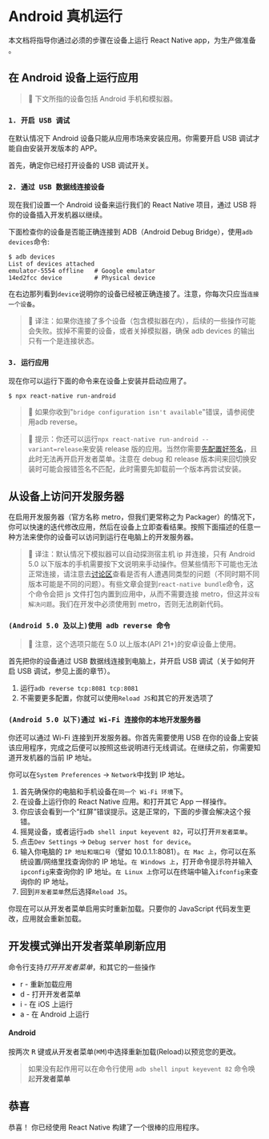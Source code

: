 Android 真机运行
===

本文档将指导你通过必须的步骤在设备上运行 React Native app，为生产做准备 。

## 在 Android 设备上运行应用

> 🚧 下文所指的设备包括 Android 手机和模拟器。
<!--rehype:style=border-left: 8px solid #ffe564;background-color: #ffe56440;padding: 12px 16px;-->

### `1. 开启 USB 调试`

在默认情况下 Android 设备只能从应用市场来安装应用。你需要开启 USB 调试才能自由安装开发版本的 APP。

首先，确定你已经打开设备的 USB 调试开关。

### `2. 通过 USB 数据线连接设备`

现在我们设置一个 Android 设备来运行我们的 React Native 项目，通过 USB 将你的设备插入开发机器以继续。

下面检查你的设备是否能正确连接到 ADB（Android Debug Bridge），使用`adb devices`命令:

```
$ adb devices
List of devices attached
emulator-5554 offline   # Google emulator
14ed2fcc device         # Physical device
```

在右边那列看到`device`说明你的设备已经被正确连接了。注意，你每次只应当`连接一个设备`<!--rehype:style=color: red;background: #ffd2d2;-->。

> 🚧 译注：如果你连接了多个设备（包含模拟器在内），后续的一些操作可能会失败。拔掉不需要的设备，或者关掉模拟器，确保 adb devices 的输出只有一个是连接状态。
<!--rehype:style=border-left: 8px solid #ffe564;background-color: #ffe56440;padding: 12px 16px;-->

### `3. 运行应用`

现在你可以运行下面的命令来在设备上安装并启动应用了。

```
$ npx react-native run-android
```

> 🚧 如果你收到"`bridge configuration isn't available`"错误，请参阅使用adb reverse。
<!--rehype:style=border-left: 8px solid #ffe564;background-color: #ffe56440;padding: 12px 16px;-->

> 🚧 提示：你还可以运行`npx react-native run-android --variant=release`来安装 release 版的应用。当然你需要[先配置好签名](https://reactnative.cn/docs/signed-apk-android)，且此时无法再开启开发者菜单。注意在 debug 和 release 版本间来回切换安装时可能会报错签名不匹配，此时需要先卸载前一个版本再尝试安装。
<!--rehype:style=border-left: 8px solid #ffe564;background-color: #ffe56440;padding: 12px 16px;-->

## 从设备上访问开发服务器

在启用开发服务器（官方名称 metro，但我们更常称之为 Packager）的情况下，你可以快速的迭代修改应用，然后在设备上立即查看结果。按照下面描述的任意一种方法来使你的设备可以访问到运行在电脑上的开发服务器。

> 🚧 译注：默认情况下模拟器可以自动探测宿主机 ip 并连接，只有 Android 5.0 以下版本的手机需要按下文说明来手动操作。但某些情形下可能也无法正常连接，请注意去[讨论区](https://github.com/reactnativecn/react-native-website/issues)查看是否有人遭遇同类型的问题（不同时期不同版本可能是不同的问题）。有些文章会提到`react-native bundle`命令，这个命令会把 js 文件打包内置到应用中，从而不需要连接 metro，但这并`没有解决问题`。我们在开发中必须使用到 metro，否则无法刷新代码。
<!--rehype:style=border-left: 8px solid #ffe564;background-color: #ffe56440;padding: 12px 16px;-->

### `(Android 5.0 及以上)使用 adb reverse 命令`

> 🚧 注意，这个选项只能在 5.0 以上版本(API 21+)的安卓设备上使用。
<!--rehype:style=border-left: 8px solid #ffe564;background-color: #ffe56440;padding: 12px 16px;-->

首先把你的设备通过 USB 数据线连接到电脑上，并开启 USB 调试（关于如何开启 USB 调试，参见上面的章节）。

1. 运行`adb reverse tcp:8081 tcp:8081`
2. 不需要更多配置，你就可以使用`Reload JS`和其它的开发选项了

### `(Android 5.0 以下)通过 Wi-Fi 连接你的本地开发服务器`

你还可以通过 Wi-Fi 连接到开发服务器。你首先需要使用 USB 在你的设备上安装该应用程序，完成之后便可以按照这些说明进行无线调试。在继续之前，你需要知道开发机器的当前 IP 地址。

你可以在`System Preferences` → `Network`中找到 IP 地址。

1. 首先确保你的电脑和手机设备在`同一个 Wi-Fi 环境`<!--rehype:style=color: red;background: #ffd2d2;-->下。
2. 在设备上运行你的 React Native 应用。和打开其它 App 一样操作。
3. 你应该会看到一个“红屏”错误提示。这是正常的，下面的步骤会解决这个报错。
4. 摇晃设备，或者运行`adb shell input keyevent 82`，可以打开`开发者菜单`<!--rehype:style=color: red;background: #ffd2d2;-->。
5. 点击`Dev Settings` -> `Debug server host for device`。
6. 输入你电脑的 `IP 地址和端口号`（譬如 10.0.1.1:8081）。`在 Mac 上`<!--rehype:style=color: red;background: #ffd2d2;-->，你可以在系统设置/网络里找查询你的 IP 地址。`在 Windows 上`<!--rehype:style=color: red;background: #ffd2d2;-->，打开命令提示符并输入`ipconfig`来查询你的 IP 地址。`在 Linux 上`<!--rehype:style=color: red;background: #ffd2d2;-->你可以在终端中输入`ifconfig`来查询你的 IP 地址。
7. 回到`开发者菜单`<!--rehype:style=color: red;background: #ffd2d2;-->然后选择`Reload JS`。

你现在可以从开发者菜单启用实时重新加载。只要你的 JavaScript 代码发生更改，应用就会重新加载。
## 开发模式弹出开发者菜单刷新应用

命令行支持*打开开发者菜单*，和其它的一些操作

- r - 重新加载应用
- d - 打开开发者菜单
- i - 在 iOS 上运行
- a - 在 Android 上运行


#### Android

按两次 <kbd>R</kbd> 键或从开发者菜单(<kbd>⌘</kbd><kbd>M</kbd>)中选择重新加载(Reload)以预览您的更改。

> 如果没有起作用可以在命令行使用 `adb shell input keyevent 82` 命令唤起**开发者菜单**

## 恭喜
恭喜！ 你已经使用 React Native 构建了一个很棒的应用程序。
